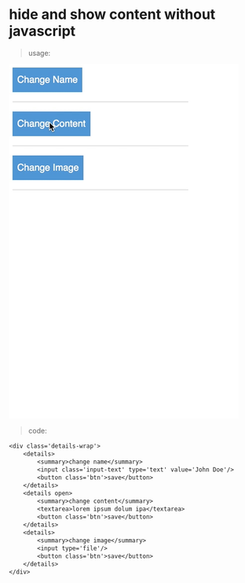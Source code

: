 # hide and show content without javascript

> usage:

![hidecontent.gif](hidecontent.gif)


> code:

    <div class='details-wrap'>
        <details>
            <summary>change name</summary>
            <input class='input-text' type='text' value='John Doe'/>
            <button class='btn'>save</button>
        </details>
        <details open>
            <summary>change content</summary>
            <textarea>lorem ipsum dolum ipa</textarea>
            <button class='btn'>save</button>
        </details>
        <details>
            <summary>change image</summary>
            <input type='file'/>
            <button class='btn'>save</button>
        </details>
    </div>    
